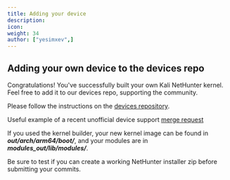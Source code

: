 ```yaml
---
title: Adding your device
description:
icon:
weight: 34
author: ["yesimxev",]
---
```


## Adding your own device to the devices repo

Congratulations! You've successfully built your own Kali NetHunter kernel. Feel free to add it to our devices repo, supporting the community.

Please follow the instructions on the [devices repository](https://gitlab.com/kalilinux/nethunter/build-scripts/kali-nethunter-devices).

Useful example of a recent unofficial device support [merge request](https://gitlab.com/kalilinux/nethunter/build-scripts/kali-nethunter-devices/-/merge_requests/293)

If you used the kernel builder, your new kernel image can be found in ***out/arch/arm64/boot/***, and your modules are in ***modules_out/lib/modules/***.

Be sure to test if you can create a working NetHunter installer zip before submitting your commits. 
